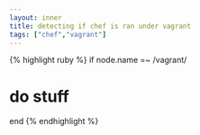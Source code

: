 ```yaml
---
layout: inner
title: detecting if chef is ran under vagrant
tags: ["chef","vagrant"]
---
```

{% highlight ruby %}
if node.name =~ /vagrant/
  # do stuff
end
{% endhighlight %}
